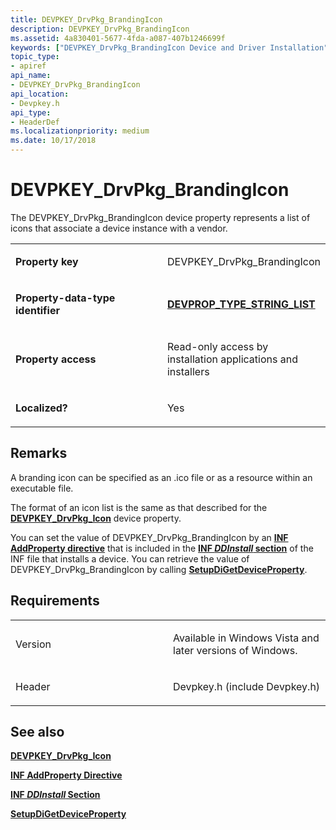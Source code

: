 ```yaml
---
title: DEVPKEY_DrvPkg_BrandingIcon
description: DEVPKEY_DrvPkg_BrandingIcon
ms.assetid: 4a830401-5677-4fda-a087-407b1246699f
keywords: ["DEVPKEY_DrvPkg_BrandingIcon Device and Driver Installation"]
topic_type:
- apiref
api_name:
- DEVPKEY_DrvPkg_BrandingIcon
api_location:
- Devpkey.h
api_type:
- HeaderDef
ms.localizationpriority: medium
ms.date: 10/17/2018
---
```


# DEVPKEY_DrvPkg_BrandingIcon


The DEVPKEY_DrvPkg_BrandingIcon device property represents a list of icons that associate a device instance with a vendor.

<table>
<colgroup>
<col width="50%" />
<col width="50%" />
</colgroup>
<tbody>
<tr class="odd">
<td align="left"><p><strong>Property key</strong></p></td>
<td align="left"><p>DEVPKEY_DrvPkg_BrandingIcon</p></td>
</tr>
<tr class="even">
<td align="left"><p><strong>Property-data-type identifier</strong></p></td>
<td align="left"><p><a href="devprop-type-string-list.md" data-raw-source="[&lt;strong&gt;DEVPROP_TYPE_STRING_LIST&lt;/strong&gt;](devprop-type-string-list.md)"><strong>DEVPROP_TYPE_STRING_LIST</strong></a></p></td>
</tr>
<tr class="odd">
<td align="left"><p><strong>Property access</strong></p></td>
<td align="left"><p>Read-only access by installation applications and installers</p></td>
</tr>
<tr class="even">
<td align="left"><p><strong>Localized?</strong></p></td>
<td align="left"><p>Yes</p></td>
</tr>
</tbody>
</table>

 

Remarks
-------

A branding icon can be specified as an .ico file or as a resource within an executable file.

The format of an icon list is the same as that described for the [**DEVPKEY_DrvPkg_Icon**](devpkey-drvpkg-icon.md) device property.

You can set the value of DEVPKEY_DrvPkg_BrandingIcon by an [**INF AddProperty directive**](./inf-addproperty-directive.md) that is included in the [**INF *DDInstall* section**](./inf-ddinstall-section.md) of the INF file that installs a device. You can retrieve the value of DEVPKEY_DrvPkg_BrandingIcon by calling [**SetupDiGetDeviceProperty**](/windows/desktop/api/setupapi/nf-setupapi-setupdigetdevicepropertyw).

Requirements
------------

<table>
<colgroup>
<col width="50%" />
<col width="50%" />
</colgroup>
<tbody>
<tr class="odd">
<td align="left"><p>Version</p></td>
<td align="left"><p>Available in Windows Vista and later versions of Windows.</p></td>
</tr>
<tr class="even">
<td align="left"><p>Header</p></td>
<td align="left">Devpkey.h (include Devpkey.h)</td>
</tr>
</tbody>
</table>

## See also


[**DEVPKEY_DrvPkg_Icon**](devpkey-drvpkg-icon.md)

[**INF AddProperty Directive**](./inf-addproperty-directive.md)

[**INF *DDInstall* Section**](./inf-ddinstall-section.md)

[**SetupDiGetDeviceProperty**](/windows/desktop/api/setupapi/nf-setupapi-setupdigetdevicepropertyw)

 

